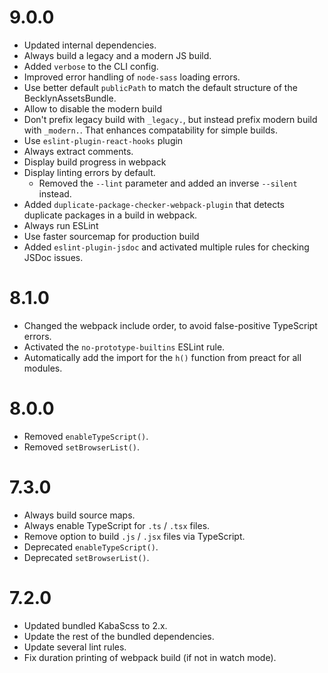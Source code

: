 9.0.0
=====

*   Updated internal dependencies.
*   Always build a legacy and a modern JS build.
*   Added `verbose` to the CLI config.
*   Improved error handling of `node-sass` loading errors.
*   Use better default `publicPath` to match the default structure of the BecklynAssetsBundle.
*   Allow to disable the modern build
*   Don't prefix legacy build with `_legacy.`, but instead prefix modern build with `_modern.`. That enhances 
    compatability for simple builds.
*   Use `eslint-plugin-react-hooks` plugin
*   Always extract comments.
*   Display build progress in webpack
*   Display linting errors by default.
    *   Removed the `--lint` parameter and added an inverse `--silent` instead.
*   Added `duplicate-package-checker-webpack-plugin` that detects duplicate packages in a build in webpack.
*   Always run ESLint
*   Use faster sourcemap for production build
*   Added `eslint-plugin-jsdoc` and activated multiple rules for checking JSDoc issues.


8.1.0
=====

*   Changed the webpack include order, to avoid false-positive TypeScript errors.
*   Activated the `no-prototype-builtins` ESLint rule.
*   Automatically add the import for the `h()` function from preact for all modules.


8.0.0
=====

*   Removed `enableTypeScript()`.
*   Removed `setBrowserList()`.


7.3.0
=====

*   Always build source maps.
*   Always enable TypeScript for `.ts` / `.tsx` files.
*   Remove option to build `.js` / `.jsx` files via TypeScript.
*   Deprecated `enableTypeScript()`.
*   Deprecated `setBrowserList()`.


7.2.0
=====

*   Updated bundled KabaScss to 2.x.
*   Update the rest of the bundled dependencies.
*   Update several lint rules.
*   Fix duration printing of webpack build (if not in watch mode).
